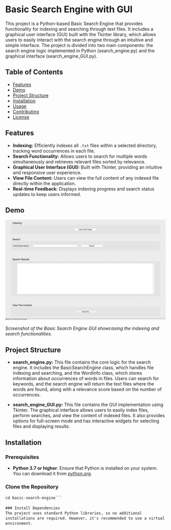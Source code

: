# Basic Search Engine with GUI

This project is a Python-based Basic Search Engine that provides functionality for indexing and searching through text files. It includes a graphical user interface (GUI) built with the Tkinter library, which allows users to easily interact with the search engine through an intuitive and simple interface. The project is divided into two main components: the search engine logic implemented in Python (search_engine.py) and the graphical interface (search_engine_GUI.py).

## Table of Contents

- [Features](#features)
- [Demo](#demo)
- [Project Structure](#project-structure)
- [Installation](#installation)
- [Usage](#usage)
- [Contributing](#contributing)
- [License](#license)

## Features

- **Indexing:** Efficiently indexes all `.txt` files within a selected directory, tracking word occurrences in each file.
- **Search Functionality:** Allows users to search for multiple words simultaneously and retrieves relevant files sorted by relevance.
- **Graphical User Interface (GUI):** Built with Tkinter, providing an intuitive and responsive user experience.
- **View File Content:** Users can view the full content of any indexed file directly within the application.
- **Real-time Feedback:** Displays indexing progress and search status updates to keep users informed.

## Demo

![Search Engine GUI Screenshot](screenshots/gui_screenshot.png)

*Screenshot of the Basic Search Engine GUI showcasing the indexing and search functionalities.*

## Project Structure
- **search_engine.py:** This file contains the core logic for the search engine. It includes the BasicSearchEngine class, which handles file indexing and searching, and the WordInfo class, which stores information about occurrences of words in files. Users can search for keywords, and the search engine will return the text files where the words are found, along with a relevance score based on the number of occurrences.

- **search_engine_GUI.py:** This file contains the GUI implementation using Tkinter. The graphical interface allows users to easily index files, perform searches, and view the content of indexed files. It also provides options for full-screen mode and has interactive widgets for selecting files and displaying results.

## Installation

### Prerequisites

- **Python 3.7 or higher**: Ensure that Python is installed on your system. You can download it from [python.org](https://www.python.org/downloads/).

### Clone the Repository

```git clone https://github.com/HaykuhiMk/Basic-Search-Engine.git
cd basic-search-engine```

### Install Dependencies
The project uses standard Python libraries, so no additional installations are required. However, it's recommended to use a virtual environment.


